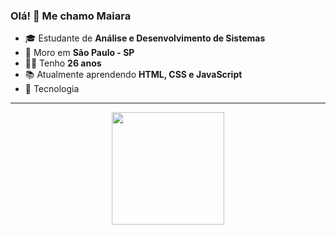 ### Olá! 👋 Me chamo Maiara

- 🎓 Estudante de **Análise e Desenvolvimento de Sistemas**
- 📍 Moro em **São Paulo - SP**
- 👩‍💻 Tenho **26 anos**
- 📚 Atualmente aprendendo **HTML, CSS e JavaScript**
- 💙 Tecnologia 

---

<div align="center">
  <img height="180em" src="https://github-readme-stats.vercel.app/api?username=SEU-USUARIO-AQUI&show_icons=true&theme=radical"/>
</div>
